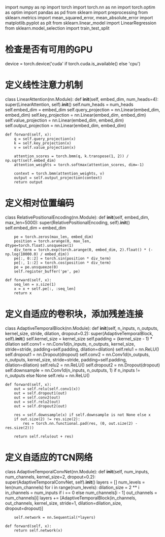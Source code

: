import numpy as np
import torch
import torch.nn as nn
import torch.optim as optim
import pandas as pd
from sklearn import preprocessing
from sklearn.metrics import mean_squared_error, mean_absolute_error
import matplotlib.pyplot as plt
from sklearn.linear_model import LinearRegression
from sklearn.model_selection import train_test_split

# 检查是否有可用的GPU
device = torch.device('cuda' if torch.cuda.is_available() else 'cpu')

# 定义线性注意力机制
class LinearAttention(nn.Module):
    def __init__(self, embed_dim, num_heads=4):
        super(LinearAttention, self).__init__()
        self.num_heads = num_heads
        self.embed_dim = embed_dim
        self.query_projection = nn.Linear(embed_dim, embed_dim)
        self.key_projection = nn.Linear(embed_dim, embed_dim)
        self.value_projection = nn.Linear(embed_dim, embed_dim)
        self.output_projection = nn.Linear(embed_dim, embed_dim)

    def forward(self, x):
        q = self.query_projection(x)
        k = self.key_projection(x)
        v = self.value_projection(x)

        attention_scores = torch.bmm(q, k.transpose(1, 2)) / np.sqrt(self.embed_dim)
        attention_weights = torch.softmax(attention_scores, dim=-1)

        context = torch.bmm(attention_weights, v)
        output = self.output_projection(context)
        return output


# 定义相对位置编码
class RelativePositionalEncoding(nn.Module):
    def __init__(self, embed_dim, max_len=5000):
        super(RelativePositionalEncoding, self).__init__()
        self.embed_dim = embed_dim

        pe = torch.zeros(max_len, embed_dim)
        position = torch.arange(0, max_len, dtype=torch.float).unsqueeze(1)
        div_term = torch.exp(torch.arange(0, embed_dim, 2).float() * (-np.log(10000.0) / embed_dim))
        pe[:, 0::2] = torch.sin(position * div_term)
        pe[:, 1::2] = torch.cos(position * div_term)
        pe = pe.unsqueeze(0)
        self.register_buffer('pe', pe)

    def forward(self, x):
        seq_len = x.size(1)
        x = x + self.pe[:, :seq_len]
        return x


# 定义自适应的卷积块，添加残差连接
class AdaptiveTemporalBlock(nn.Module):
    def __init__(self, n_inputs, n_outputs, kernel_size, stride, dilation, dropout=0.2):
        super(AdaptiveTemporalBlock, self).__init__()
        self.kernel_size = kernel_size
        self.padding = (kernel_size - 1) * dilation
        self.conv1 = nn.Conv1d(n_inputs, n_outputs, kernel_size, stride=stride, padding=self.padding, dilation=dilation)
        self.relu1 = nn.ReLU()
        self.dropout1 = nn.Dropout(dropout)
        self.conv2 = nn.Conv1d(n_outputs, n_outputs, kernel_size, stride=stride, padding=self.padding,
                               dilation=dilation)
        self.relu2 = nn.ReLU()
        self.dropout2 = nn.Dropout(dropout)
        self.downsample = nn.Conv1d(n_inputs, n_outputs, 1) if n_inputs != n_outputs else None
        self.relu = nn.ReLU()

    def forward(self, x):
        out = self.relu(self.conv1(x))
        out = self.dropout1(out)
        out = self.conv2(out)
        out = self.relu2(out)
        out = self.dropout2(out)

        res = self.downsample(x) if self.downsample is not None else x
        if out.size(2) != res.size(2):
            res = torch.nn.functional.pad(res, (0, out.size(2) - res.size(2)))

        return self.relu(out + res)


# 定义自适应的TCN网络
class AdaptiveTemporalConvNet(nn.Module):
    def __init__(self, num_inputs, num_channels, kernel_size=2, dropout=0.2):
        super(AdaptiveTemporalConvNet, self).__init__()
        layers = []
        num_levels = len(num_channels)
        for i in range(num_levels):
            dilation_size = 2 ** i
            in_channels = num_inputs if i == 0 else num_channels[i - 1]
            out_channels = num_channels[i]
            layers += [AdaptiveTemporalBlock(in_channels, out_channels, kernel_size, stride=1, dilation=dilation_size, dropout=dropout)]
                                            
        self.network = nn.Sequential(*layers)

    def forward(self, x):
        return self.network(x)

